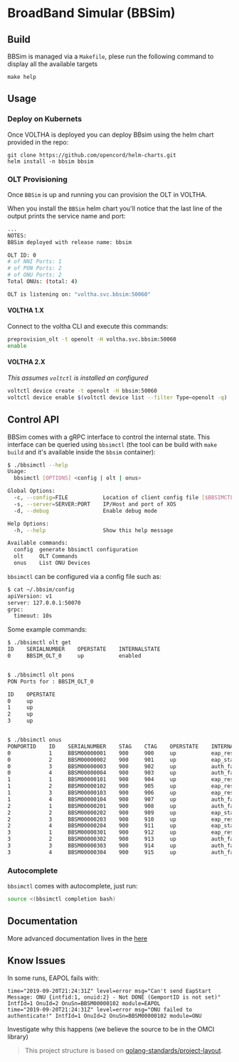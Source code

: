 # BroadBand Simular (BBSim) 

## Build

BBSim is managed via a `Makefile`, plese run the following command
to display all the available targets

```
make help
```

## Usage

### Deploy on Kubernets

Once VOLTHA is deployed you can deploy BBsim using the helm chart provided in the repo:

```
git clone https://github.com/opencord/helm-charts.git
helm install -n bbsim bbsim
```

### OLT Provisioning

Once `BBSim` is up and running you can provision the OLT in VOLTHA.

When you install the `BBSim` helm chart you'll notice that the last line of the output
prints the service name and port:

```bash
...
NOTES:
BBSim deployed with release name: bbsim

OLT ID: 0
# of NNI Ports: 1
# of PON Ports: 2
# of ONU Ports: 2
Total ONUs: (total: 4)

OLT is listening on: "voltha.svc.bbsim:50060"
```

#### VOLTHA 1.X

Connect to the voltha CLI and execute this commands:

```bash
preprovision_olt -t openolt -H voltha.svc.bbsim:50060
enable
```

#### VOLTHA 2.X

_This assumes `voltctl` is installed an configured_

```bash
voltctl device create -t openolt -H bbsim:50060
voltctl device enable $(voltctl device list --filter Type~openolt -q)
```

## Control API

BBSim comes with a gRPC interface to control the internal state.
This interface can be queried using `bbsimctl` (the tool can be build with `make build`
and it's available inside the `bbsim` container):

```bash
$ ./bbsimctl --help
Usage:
  bbsimctl [OPTIONS] <config | olt | onus>

Global Options:
  -c, --config=FILE           Location of client config file [$BBSIMCTL_CONFIG]
  -s, --server=SERVER:PORT    IP/Host and port of XOS
  -d, --debug                 Enable debug mode

Help Options:
  -h, --help                  Show this help message

Available commands:
  config  generate bbsimctl configuration
  olt     OLT Commands
  onus    List ONU Devices
```

`bbsimctl` can be configured via a config file such as:

``` bash
$ cat ~/.bbsim/config
apiVersion: v1
server: 127.0.0.1:50070
grpc:
  timeout: 10s
```

Some example commands:

```bash
$ ./bbsimctl olt get
ID    SERIALNUMBER    OPERSTATE    INTERNALSTATE
0     BBSIM_OLT_0     up           enabled


$ ./bbsimctl olt pons
PON Ports for : BBSIM_OLT_0

ID    OPERSTATE
0     up
1     up
2     up
3     up


$ ./bbsimctl onus
PONPORTID    ID    SERIALNUMBER    STAG    CTAG    OPERSTATE    INTERNALSTATE
0            1     BBSM00000001    900     900     up           eap_response_identity_sent
0            2     BBSM00000002    900     901     up           eap_start_sent
0            3     BBSM00000003    900     902     up           auth_failed
0            4     BBSM00000004    900     903     up           auth_failed
1            1     BBSM00000101    900     904     up           eap_response_success_received
1            2     BBSM00000102    900     905     up           eap_response_success_received
1            3     BBSM00000103    900     906     up           eap_response_challenge_sent
1            4     BBSM00000104    900     907     up           auth_failed
2            1     BBSM00000201    900     908     up           auth_failed
2            2     BBSM00000202    900     909     up           eap_start_sent
2            3     BBSM00000203    900     910     up           eap_response_identity_sent
2            4     BBSM00000204    900     911     up           eap_start_sent
3            1     BBSM00000301    900     912     up           eap_response_identity_sent
3            2     BBSM00000302    900     913     up           auth_failed
3            3     BBSM00000303    900     914     up           auth_failed
3            4     BBSM00000304    900     915     up           auth_failed
```

### Autocomplete

`bbsimctl` comes with autocomplete, just run:

```bash
source <(bbsimctl completion bash)
```

## Documentation

More advanced documentation lives in the [here](./docs/README.md)

## Know Issues

In some runs, EAPOL fails with:
```
time="2019-09-20T21:24:31Z" level=error msg="Can't send EapStart Message: ONU {intfid:1, onuid:2} - Not DONE (GemportID is not set)" IntfId=1 OnuId=2 OnuSn=BBSM00000102 module=EAPOL
time="2019-09-20T21:24:31Z" level=error msg="ONU failed to authenticate!" IntfId=1 OnuId=2 OnuSn=BBSM00000102 module=ONU
```
Investigate why this happens (we believe the source to be in the OMCI library)

> This project structure is based on [golang-standards/project-layout](https://github.com/golang-standards/project-layout).
